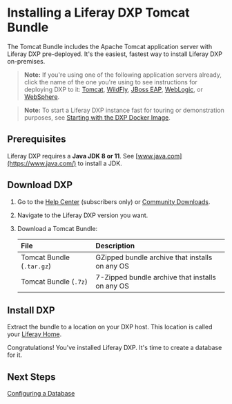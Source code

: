 # Installing a Liferay DXP Tomcat Bundle

The Tomcat Bundle includes the Apache Tomcat application server with Liferay DXP pre-deployed. It's the easiest, fastest way to install Liferay DXP on-premises.

> **Note:** If you're using one of the following application servers already, click the name of the one you're using to see instructions for deploying DXP to it: [Tomcat](./01-installing-liferay-on-an-application-server/01-installing-liferay-on-tomcat.md), [WildFly](./01-installing-liferay-on-an-application-server/02-installing-liferay-on-wildfly.md), [JBoss EAP](./01-installing-liferay-on-an-application-server/03-installing-liferay-on-jboss-eap.md), [WebLogic](./01-installing-liferay-on-an-application-server/04-installing-liferay-on-weblogic.md), or [WebSphere](./01-installing-liferay-on-an-application-server/05-installing-liferay-on-websphere.md).
 
 > **Note:** To start a Liferay DXP instance fast for touring or demonstration purposes, see [Starting with the DXP Docker Image](../../getting-started/starting-with-the-dxp-docker-image.md).
 
## Prerequisites

Liferay DXP requires a **Java JDK 8 or 11**. See [www.java.com](https://www.java.com/) to install a JDK.

## Download DXP

1. Go to the [Help Center](https://help.liferay.com/hc) (subscribers only) or [Community Downloads](https://www.liferay.com/downloads-community).

2. Navigate to the Liferay DXP version you want.

3. Download a Tomcat Bundle:

    | File | Description |
    | :--- | :---------- |
    | Tomcat Bundle (`.tar.gz`) | GZipped bundle archive that installs on any OS |
    | Tomcat Bundle (`.7z`) | 7-Zipped bundle archive that installs on any OS |

## Install DXP

Extract the bundle to a location on your DXP host. This location is called your [Liferay Home](../14-reference/01-liferay-home.md).

Congratulations! You've installed Liferay DXP. It's time to create a database for it.

## Next Steps

[Configuring a Database](./configuring-a-database.md)

